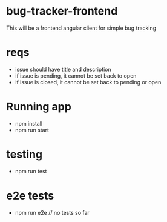 # bug-tracker-frontend

This will be a frontend angular client for simple bug tracking

# reqs

- issue should have title and description
- if issue is pending, it cannot be set back to open
- if issue is closed, it cannot be set back to pending or open

# Running app

- npm install
- npm run start

# testing

- npm run test

# e2e tests

- npm run e2e // no tests so far
